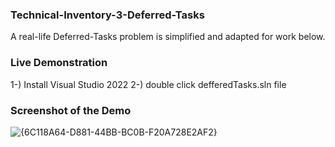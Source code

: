 ### Technical-Inventory-3-Deferred-Tasks
A real-life Deferred-Tasks problem is simplified and adapted for work below. 

### Live Demonstration
1-) Install Visual Studio 2022
2-) double click defferedTasks.sln file 

### Screenshot of the Demo
![{6C118A64-D881-44BB-BC0B-F20A728E2AF2}](https://github.com/user-attachments/assets/f7e0248e-c45a-4793-ac60-1bd77474b742)

